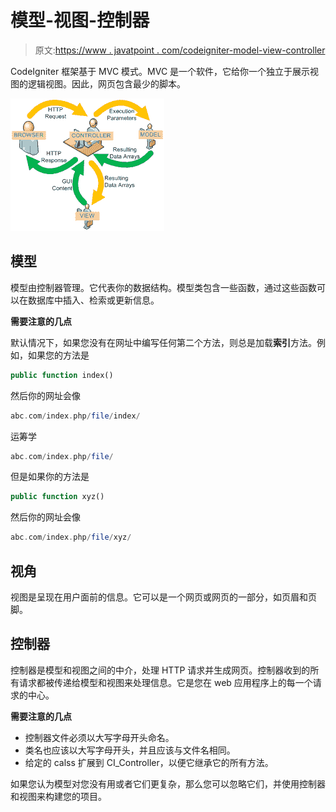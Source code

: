 # 模型-视图-控制器

> 原文:[https://www . javatpoint . com/codeigniter-model-view-controller](https://www.javatpoint.com/codeigniter-model-view-controller)

CodeIgniter 框架基于 MVC 模式。MVC 是一个软件，它给你一个独立于展示视图的逻辑视图。因此，网页包含最少的脚本。

![Model-View-Controller](img/0b8550427fe9307d57338c0bb9ae8b82.png)

## 模型

模型由控制器管理。它代表你的数据结构。模型类包含一些函数，通过这些函数可以在数据库中插入、检索或更新信息。

**需要注意的几点**

默认情况下，如果您没有在网址中编写任何第二个方法，则总是加载**索引**方法。例如，如果您的方法是

```php
public function index()

```

然后你的网址会像

```php
abc.com/index.php/file/index/

```

运筹学

```php
abc.com/index.php/file/

```

但是如果你的方法是

```php
public function xyz()

```

然后你的网址会像

```php
abc.com/index.php/file/xyz/

```

## 视角

视图是呈现在用户面前的信息。它可以是一个网页或网页的一部分，如页眉和页脚。

## 控制器

控制器是模型和视图之间的中介，处理 HTTP 请求并生成网页。控制器收到的所有请求都被传递给模型和视图来处理信息。它是您在 web 应用程序上的每一个请求的中心。

**需要注意的几点**

*   控制器文件必须以大写字母开头命名。
*   类名也应该以大写字母开头，并且应该与文件名相同。
*   给定的 calss 扩展到 CI_Controller，以便它继承它的所有方法。

如果您认为模型对您没有用或者它们更复杂，那么您可以忽略它们，并使用控制器和视图来构建您的项目。